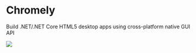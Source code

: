 # Chromely
Build .NET/.NET Core HTML5 desktop apps using cross-platform native GUI API

![](https://github.com/mattkol/Chromely/blob/master/Screenshots/chromely_index.png)
